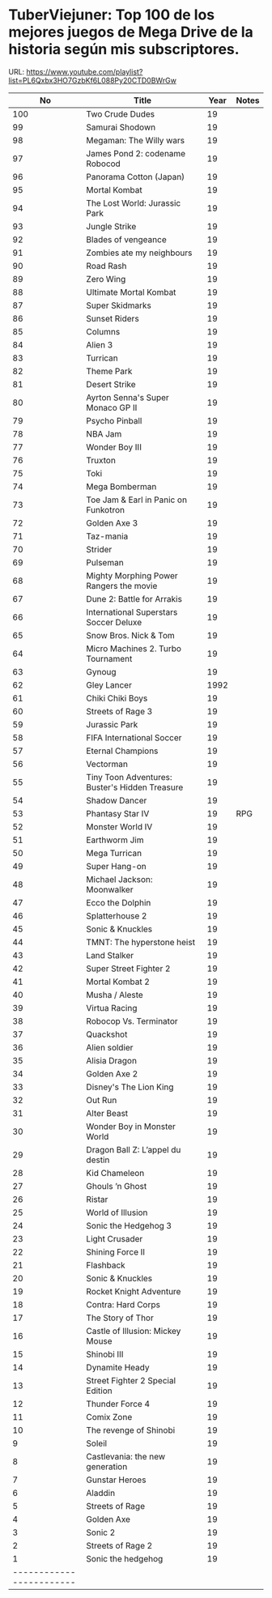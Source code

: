 TuberViejuner: Top 100 de los mejores juegos de Mega Drive de la historia según mis subscriptores.
======

URL: https://www.youtube.com/playlist?list=PL6Qxbx3HO7GzbKf6L088Py20CTD0BWrGw


| No  | Title              | Year | Notes      |
|-----|--------------------|------|------------|
| 100 | Two Crude Dudes    | 19 |       |
|  99 | Samurai Shodown    | 19 |       |
|  98 | Megaman: The Willy wars | 19 |       |
|  97 | James Pond 2: codename Robocod | 19 |       |
|  96 | Panorama Cotton (Japan) | 19 |       |
|  95 | Mortal Kombat      | 19 |       |
|  94 | The Lost World: Jurassic Park | 19 |       |
|  93 | Jungle Strike      | 19 |       |
|  92 | Blades of vengeance | 19 |       |
|  91 | Zombies ate my neighbours | 19 |       |
|  90 | Road Rash          | 19 |       |
|  89 | Zero Wing          | 19 |       |
|  88 | Ultimate Mortal Kombat | 19 |       |
|  87 | Super Skidmarks    | 19 |       |
|  86 | Sunset Riders      | 19 |       |
|  85 | Columns            | 19 |       |
|  84 | Alien 3            | 19 |       |
|  83 | Turrican           | 19 |       |
|  82 | Theme Park         | 19 |       |
|  81 | Desert Strike      | 19 |       |
|  80 | Ayrton Senna's Super Monaco GP II | 19 |       |
|  79 | Psycho Pinball     | 19 |       |
|  78 | NBA Jam            | 19 |       |
|  77 | Wonder Boy III     | 19 |       |
|  76 | Truxton            | 19 |       |
|  75 | Toki               | 19 |       |
|  74 | Mega Bomberman     | 19 |       |
|  73 | Toe Jam & Earl in Panic on Funkotron | 19 |       |
|  72 | Golden Axe 3       | 19 |       |
|  71 | Taz-mania          | 19 |       |
|  70 | Strider            | 19 |       |
|  69 | Pulseman           | 19 |       |
|  68 | Mighty Morphing Power Rangers the movie | 19 |       |
|  67 | Dune 2: Battle for Arrakis | 19 |       |
|  66 | International Superstars Soccer Deluxe | 19 |       |
|  65 | Snow Bros. Nick & Tom | 19 |       |
|  64 | Micro Machines 2. Turbo Tournament | 19 |       |
|  63 | Gynoug             | 19 |       |
|  62 | Gley Lancer        | 1992 |       |
|  61 | Chiki Chiki Boys   | 19 |       |
|  60 | Streets of Rage 3  | 19 |       |
|  59 | Jurassic Park      | 19 |       |
|  58 | FIFA International Soccer | 19 |       |
|  57 | Eternal Champions  | 19 |       |
|  56 | Vectorman          | 19 |       |
|  55 | Tiny Toon Adventures: Buster's Hidden Treasure | 19 |       |
|  54 | Shadow Dancer      | 19 |       |
|  53 | Phantasy Star IV   | 19 | RPG      |
|  52 | Monster World IV   | 19 |       |
|  51 | Earthworm Jim      | 19 |       |
|  50 | Mega Turrican      | 19 |       |
|  49 | Super Hang-on      | 19 |       |
|  48 | Michael Jackson: Moonwalker | 19 |       |
|  47 | Ecco the Dolphin   | 19 |       |
|  46 | Splatterhouse 2    | 19 |       |
|  45 | Sonic & Knuckles   | 19 |       |
|  44 | TMNT: The hyperstone heist | 19 |       |
|  43 | Land Stalker       | 19 |       |
|  42 | Super Street Fighter 2 | 19 |       |
|  41 | Mortal Kombat 2    | 19 |       |
|  40 | Musha / Aleste     | 19 |       |
|  39 | Virtua Racing      | 19 |       |
|  38 | Robocop Vs. Terminator | 19 |       |
|  37 | Quackshot          | 19 |       |
|  36 | Alien soldier      | 19 |       |
|  35 | Alisia Dragon      | 19 |       |
|  34 | Golden Axe 2       | 19 |       |
|  33 | Disney's The Lion King | 19 |       |
|  32 | Out Run            | 19 |       |
|  31 | Alter Beast        | 19 |       |
|  30 | Wonder Boy in Monster World | 19 |       |
|  29 | Dragon Ball Z: L’appel du destin | 19 |       |
|  28 | Kid Chameleon      | 19 |       |
|  27 | Ghouls ’n Ghost    | 19 |       |
|  26 | Ristar             | 19 |       |
|  25 | World of Illusion  | 19 |       |
|  24 | Sonic the Hedgehog 3 | 19 |       |
|  23 | Light Crusader     | 19 |       |
|  22 | Shining Force II   | 19 |       |
|  21 | Flashback          | 19 |       |
|  20 | Sonic & Knuckles   | 19 |       |
|  19 | Rocket Knight Adventure | 19 |       |
|  18 | Contra: Hard Corps | 19 |       |
|  17 | The Story of Thor  | 19 |       |
|  16 | Castle of Illusion: Mickey Mouse | 19 |         |
|  15 | Shinobi III        | 19 |       |
|  14 | Dynamite Heady     | 19 |       |
|  13 | Street Fighter 2 Special Edition | 19 |       |
|  12 | Thunder Force 4    | 19 |       |
|  11 | Comix Zone         | 19 |       |
|  10 | The revenge of Shinobi | 19 |       |
|   9 | Soleil             | 19 |       |
|   8 | Castlevania: the new generation | 19 |       |
|   7 | Gunstar Heroes     | 19 |       |
|   6 | Aladdin            | 19 |       |
|   5 | Streets of Rage    | 19 |       |
|   4 | Golden Axe         | 19 |       |
|   3 | Sonic 2            | 19 |       |
|   2 | Streets of Rage 2  | 19 |       |
|   1 | Sonic the hedgehog | 19 |       |
|------------------------|
